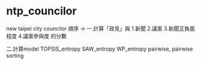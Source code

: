 # ntp_councilor
new taipei city councilor
順序 -> 
一.計算「政見」與
	1.新聞
	2.議案
	3.新聞正負面程度
	4.議案參與度
				的分數

二.計算model
	TOPSIS_entropy
	SAW_entropy
	WP_entropy
	pairwise, pairwise sorting

